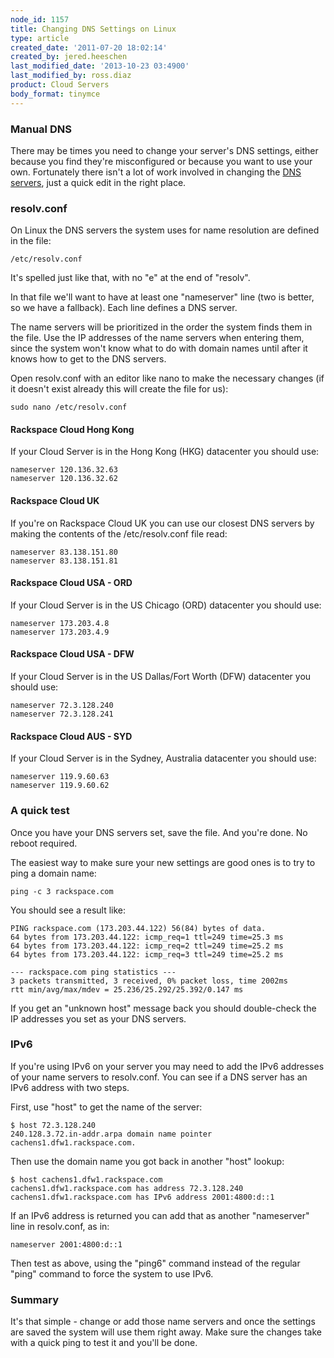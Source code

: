```yaml
---
node_id: 1157
title: Changing DNS Settings on Linux
type: article
created_date: '2011-07-20 18:02:14'
created_by: jered.heeschen
last_modified_date: '2013-10-23 03:4900'
last_modified_by: ross.diaz
product: Cloud Servers
body_format: tinymce
---
```


### Manual DNS

There may be times you need to change your server's DNS settings, either
because you find they're misconfigured or because you want to use your
own. Fortunately there isn't a lot of work involved in changing the [DNS
servers](http://www.rackspace.com/cloud/dns/), just a quick edit in the
right place.

### resolv.conf

On Linux the DNS servers the system uses for name resolution are defined
in the file:

    /etc/resolv.conf

It's spelled just like that, with no "e" at the end of "resolv".

In that file we'll want to have at least one "nameserver" line (two is
better, so we have a fallback). Each line defines a DNS server.

The name servers will be prioritized in the order the system finds them
in the file. Use the IP addresses of the name servers when entering
them, since the system won't know what to do with domain names until
after it knows how to get to the DNS servers.

Open resolv.conf with an editor like nano to make the necessary changes
(if it doesn't exist already this will create the file for us):

    sudo nano /etc/resolv.conf

#### Rackspace Cloud Hong Kong

If your Cloud Server is in the Hong Kong (HKG) datacenter you should
use:

~~~~ {style="font-weight: normal;"}
nameserver 120.136.32.63
nameserver 120.136.32.62
~~~~

#### Rackspace Cloud UK

If you're on Rackspace Cloud UK you can use our closest DNS servers by
making the contents of the /etc/resolv.conf file read:

    nameserver 83.138.151.80
    nameserver 83.138.151.81

#### Rackspace Cloud USA - ORD

If your Cloud Server is in the US Chicago (ORD) datacenter you should
use:

    nameserver 173.203.4.8
    nameserver 173.203.4.9

#### Rackspace Cloud USA - DFW

If your Cloud Server is in the US Dallas/Fort Worth (DFW) datacenter you
should use:

    nameserver 72.3.128.240
    nameserver 72.3.128.241

#### Rackspace Cloud AUS - SYD

If your Cloud Server is in the Sydney, Australia datacenter you should
use:

    nameserver 119.9.60.63
    nameserver 119.9.60.62

### A quick test

Once you have your DNS servers set, save the file. And you're done. No
reboot required.

The easiest way to make sure your new settings are good ones is to try
to ping a domain name:

    ping -c 3 rackspace.com

You should see a result like:

    PING rackspace.com (173.203.44.122) 56(84) bytes of data.
    64 bytes from 173.203.44.122: icmp_req=1 ttl=249 time=25.3 ms
    64 bytes from 173.203.44.122: icmp_req=2 ttl=249 time=25.2 ms
    64 bytes from 173.203.44.122: icmp_req=3 ttl=249 time=25.2 ms
     
    --- rackspace.com ping statistics ---
    3 packets transmitted, 3 received, 0% packet loss, time 2002ms
    rtt min/avg/max/mdev = 25.236/25.292/25.392/0.147 ms

If you get an "unknown host" message back you should double-check the IP
addresses you set as your DNS servers.

### IPv6

If you're using IPv6 on your server you may need to add the IPv6
addresses of your name servers to resolv.conf.  You can see if a DNS
server has an IPv6 address with two steps.

First, use "host" to get the name of the server:

    $ host 72.3.128.240
    240.128.3.72.in-addr.arpa domain name pointer cachens1.dfw1.rackspace.com.

Then use the domain name you got back in another "host" lookup:

    $ host cachens1.dfw1.rackspace.com
    cachens1.dfw1.rackspace.com has address 72.3.128.240
    cachens1.dfw1.rackspace.com has IPv6 address 2001:4800:d::1

If an IPv6 address is returned you can add that as another "nameserver"
line in resolv.conf, as in:

    nameserver 2001:4800:d::1

Then test as above, using the "ping6" command instead of the regular
"ping" command to force the system to use IPv6.

### Summary

It's that simple - change or add those name servers and once the
settings are saved the system will use them right away. Make sure the
changes take with a quick ping to test it and you'll be done.

